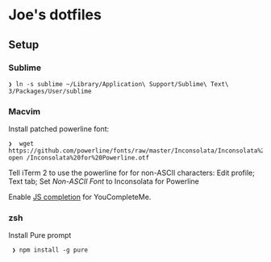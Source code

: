 # Joe's dotfiles

## Setup

### Sublime

    ❯ ln -s sublime ~/Library/Application\ Support/Sublime\ Text\ 3/Packages/User/sublime

### Macvim

Install patched powerline font:

    ❯  wget https://github.com/powerline/fonts/raw/master/Inconsolata/Inconsolata%20for%20Powerline.otf
    open /Inconsolata%20for%20Powerline.otf

Tell iTerm 2 to use the powerline for for non-ASCII characters: Edit profile; Text tab; Set _Non-ASCII Font_ to Inconsolata for Powerline

Enable [JS completion](https://github.com/Valloric/YouCompleteMe#javascript-semantic-completion) for YouCompleteMe.

### zsh

Install Pure prompt

     ❯ npm install -g pure 
